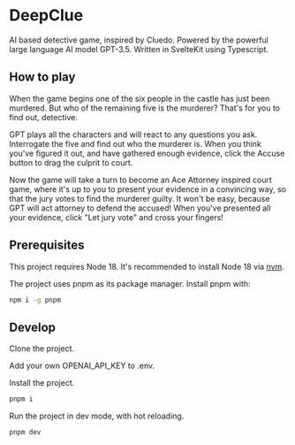 # DeepClue

AI based detective game, inspired by Cluedo. Powered by the powerful large language AI model GPT-3.5. Written in SvelteKit using Typescript.

## How to play
When the game begins one of the six people in the castle has just been murdered. But who of the remaining five is the murderer? That's for you to find out, detective.

GPT plays all the characters and will react to any questions you ask. Interrogate the five and find out who the murderer is. When you think you've figured it out, and have gathered enough evidence, click the Accuse button to drag the culprit to court.

Now the game will take a turn to become an Ace Attorney inspired court game, where it's up to you to present your evidence in a convincing way, so that the jury votes to find the murderer guilty. It won't be easy, because GPT will act attorney to defend the accused! When you've presented all your evidence, click "Let jury vote" and cross your fingers!

## Prerequisites

This project requires Node 18. It's recommended to install Node 18 via [nvm](https://github.com/nvm-sh/nvm).

The project uses pnpm as its package manager. Install pnpm with:
```bash
npm i -g pnpm
```

## Develop

Clone the project.

Add your own OPENAI_API_KEY to .env.

Install the project.

```bash
pnpm i
```

Run the project in dev mode, with hot reloading.

```bash
pnpm dev
```
